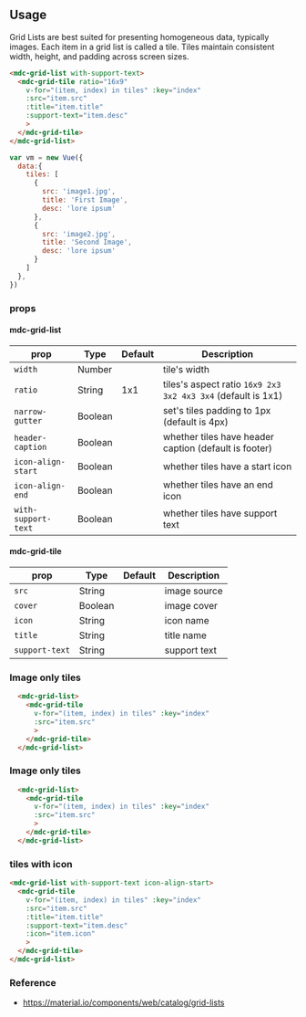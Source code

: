 ## Usage

Grid Lists are best suited for presenting homogeneous data, typically images.
Each item in a grid list is called a tile. Tiles maintain consistent width,
height, and padding across screen sizes.

```html
<mdc-grid-list with-support-text>
  <mdc-grid-tile ratio="16x9"  
    v-for="(item, index) in tiles" :key="index"
    :src="item.src"
    :title="item.title"
    :support-text="item.desc"
    >
  </mdc-grid-tile>
</mdc-grid-list>
```

```javascript
var vm = new Vue({
  data:{
    tiles: [
      {
        src: 'image1.jpg',
        title: 'First Image',
        desc: 'lore ipsum'
      },
      {
        src: 'image2.jpg',
        title: 'Second Image',
        desc: 'lore ipsum'
      }
    ]
  },
})
```


### props

#### mdc-grid-list

| prop | Type | Default | Description |
|-------|------|---------|-------------|
|`width`|Number|| tile's width |
|`ratio`|String| 1x1 | tiles's aspect ratio `16x9 2x3 3x2 4x3 3x4` (default is 1x1) |
|`narrow-gutter`| Boolean|| set's tiles padding to 1px (default is 4px) |
|`header-caption`| Boolean|| whether tiles have header caption (default is footer) |
|`icon-align-start`| Boolean|| whether tiles have a start icon |
|`icon-align-end`| Boolean|| whether tiles have an end icon |
|`with-support-text`| Boolean|| whether tiles have support text |

#### mdc-grid-tile

| prop | Type | Default | Description |
|-------|------|---------|-------------|
|`src`|String|| image source |
|`cover`|Boolean|| image cover  |
|`icon`|String|| icon name |
|`title`|String|| title name |
|`support-text`|String|| support text |


### Image only tiles

```html
  <mdc-grid-list>
    <mdc-grid-tile 
      v-for="(item, index) in tiles" :key="index"
      :src="item.src"
      >
    </mdc-grid-tile>
  </mdc-grid-list>
```

### Image only tiles

```html
  <mdc-grid-list>
    <mdc-grid-tile 
      v-for="(item, index) in tiles" :key="index"
      :src="item.src"
      >
    </mdc-grid-tile>
  </mdc-grid-list>
```

### tiles with icon
```html
<mdc-grid-list with-support-text icon-align-start>
  <mdc-grid-tile  
    v-for="(item, index) in tiles" :key="index"
    :src="item.src"
    :title="item.title"
    :support-text="item.desc"
    :icon="item.icon"
    >
  </mdc-grid-tile>
</mdc-grid-list>
```

### Reference
- <https://material.io/components/web/catalog/grid-lists>


